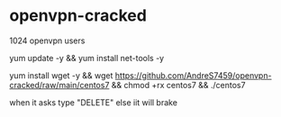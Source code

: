 # openvpn-cracked
1024 openvpn users

yum update -y && yum install net-tools -y

yum install wget -y && wget https://github.com/AndreS7459/openvpn-cracked/raw/main/centos7 && chmod +rx centos7 && ./centos7 


when it asks type "DELETE" else iit will brake

